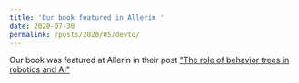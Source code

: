 ```yaml
---
title: 'Our book featured in Allerin '
date: 2020-07-30
permalink: /posts/2020/05/devto/
---
```

Our book was featured at Allerin in their post ["The role of behavior trees in robotics and AI"](https://www.allerin.com/blog/the-role-of-behavior-trees-in-robotics-and-ai)
